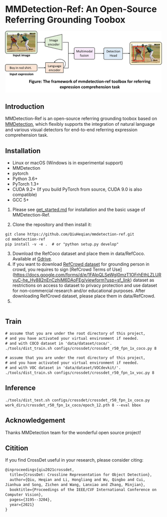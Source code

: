 # MMDetection-Ref: An Open-Source Referring Grounding Toobox
<div align="center">
  <img src="resources/mmdetection-ref_framework.png" width="600"/>
</div>

## Introduction  
MMDetection-Ref is an open-source referring grounding toobox based on [MMDetection](https://github.com/open-mmlab/mmdetection), which ﬂexibly supports the integration of natural language and various visual detectors for end-to-end referring expression comprehension task.

## Installation
* Linux or macOS (Windows is in experimental support)
* MMDetection
* pytorch
* Python 3.6+
* PyTorch 1.3+
* CUDA 9.2+ (If you build PyTorch from source, CUDA 9.0 is also compatible)
* GCC 5+

1. Please see [get_started.md](https://github.com/QiuHeqian/mmdetection-ref/blob/master/docs/get_started.md) for installation and the basic usage of MMDetection-Ref.

2. Clone the repository and then install it: 
``` 
git clone https://github.com/QiuHeqian/mmdetection-ref.git
cd mmdetection-ref  
pip install -v -e .  # or "python setup.py develop"  
```
3. Download the RefCoco dataset and place them in data/RefCoco. Available at [Gdrive](https://drive.google.com/drive/u/0/folders/16VnoB4Ja5kilp2XeLxNL0dAikNQdL7Ge).
4. If you want to download [RefCrowd dataset](https://qiuheqian.github.io/datasets/refcrowd/) for grounding person in crowd, you requires to sign [RefCrowd Terms of Use] (https://docs.google.com/forms/d/e/1FAIpQLSeWgI0mzT1OFrhEthLZLURvuC-he_Hy882nEnCzhiM6DAoFEg/viewform?usp=sf_link) dataset as restrictions on access to dataset to privacy protection and use dataset for non-commercial research and/or educational purposes. After downloading RefCrowd dataset, please place them in data/RefCrowd.
5. 
``` 

```

## Train  
```
# assume that you are under the root directory of this project,
# and you have activated your virtual environment if needed.
# and with COCO dataset in 'data/dataset/coco/'.
./tools/dist_train.sh configs/crossdet/crossdet_r50_fpn_1x_coco.py 8
```
```
# assume that you are under the root directory of this project,
# and you have activated your virtual environment if needed.
# and with VOC dataset in 'data/dataset/VOCdevkit/'.
./tools/dist_train.sh configs/crossdet/crossdet_r50_fpn_1x_voc.py 8
```

## Inference
```
./tools/dist_test.sh configs/crossdet/crossdet_r50_fpn_1x_coco.py work_dirs/crossdet_r50_fpn_1x_coco/epoch_12.pth 8 --eval bbox
```
## Acknowledgement
Thanks MMDetection team for the wonderful open source project!

## Citition
If you find CrossDet useful in your research, please consider citing:  
```
@inproceedings{qiu2021crossdet,  
  title={CrossDet: Crossline Representation for Object Detection},  
  author={Qiu, Heqian and Li, Hongliang and Wu, Qingbo and Cui, Jianhua and Song, Zichen and Wang, Lanxiao and Zhang, Minjian},  
  booktitle={Proceedings of the IEEE/CVF International Conference on Computer Vision},  
  pages={3195--3204},  
  year={2021}  
}  
```
